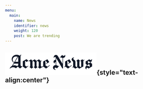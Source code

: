 ```yaml
---
menu:
  main:
    name: News
    identifier: news
    weight: 120
    post: We are trending
---
```


## ![News](news.png){style="text-align:center"}
